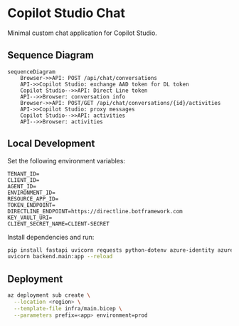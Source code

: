 # Copilot Studio Chat

Minimal custom chat application for Copilot Studio.

## Sequence Diagram
```mermaid
sequenceDiagram
    Browser->>API: POST /api/chat/conversations
    API->>Copilot Studio: exchange AAD token for DL token
    Copilot Studio-->>API: Direct Line token
    API-->>Browser: conversation info
    Browser->>API: POST/GET /api/chat/conversations/{id}/activities
    API->>Copilot Studio: proxy messages
    Copilot Studio-->>API: activities
    API-->>Browser: activities
```

## Local Development

Set the following environment variables:

```
TENANT_ID=
CLIENT_ID=
AGENT_ID=
ENVIRONMENT_ID=
RESOURCE_APP_ID=
TOKEN_ENDPOINT=
DIRECTLINE_ENDPOINT=https://directline.botframework.com
KEY_VAULT_URI=
CLIENT_SECRET_NAME=CLIENT-SECRET
```

Install dependencies and run:

```bash
pip install fastapi uvicorn requests python-dotenv azure-identity azure-keyvault-secrets
uvicorn backend.main:app --reload
```

## Deployment

```bash
az deployment sub create \
  --location <region> \
  --template-file infra/main.bicep \
  --parameters prefix=<app> environment=prod
```
